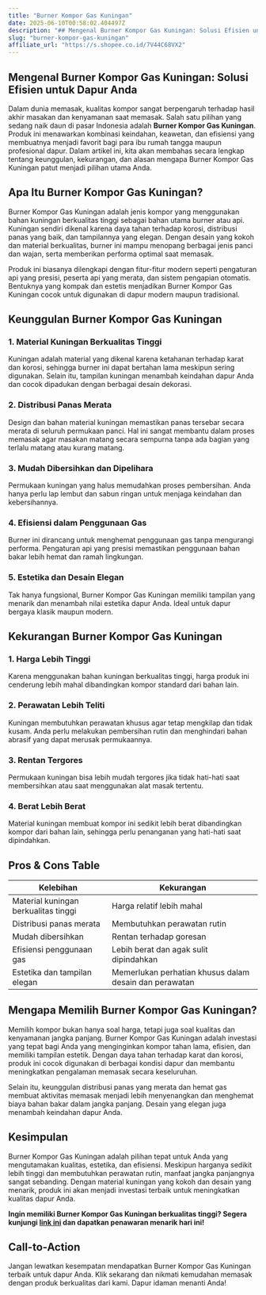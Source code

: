 ```yaml
---
title: "Burner Kompor Gas Kuningan"
date: 2025-06-10T00:58:02.404497Z
description: "## Mengenal Burner Kompor Gas Kuningan: Solusi Efisien untuk Dapur Anda..."
slug: "burner-kompor-gas-kuningan"
affiliate_url: "https://s.shopee.co.id/7V44C68VX2"
---
```

## Mengenal Burner Kompor Gas Kuningan: Solusi Efisien untuk Dapur Anda

Dalam dunia memasak, kualitas kompor sangat berpengaruh terhadap hasil akhir masakan dan kenyamanan saat memasak. Salah satu pilihan yang sedang naik daun di pasar Indonesia adalah **Burner Kompor Gas Kuningan**. Produk ini menawarkan kombinasi keindahan, keawetan, dan efisiensi yang membuatnya menjadi favorit bagi para ibu rumah tangga maupun profesional dapur. Dalam artikel ini, kita akan membahas secara lengkap tentang keunggulan, kekurangan, dan alasan mengapa Burner Kompor Gas Kuningan patut menjadi pilihan utama Anda.

## Apa Itu Burner Kompor Gas Kuningan?

Burner Kompor Gas Kuningan adalah jenis kompor yang menggunakan bahan kuningan berkualitas tinggi sebagai bahan utama burner atau api. Kuningan sendiri dikenal karena daya tahan terhadap korosi, distribusi panas yang baik, dan tampilannya yang elegan. Dengan desain yang kokoh dan material berkualitas, burner ini mampu menopang berbagai jenis panci dan wajan, serta memberikan performa optimal saat memasak.

Produk ini biasanya dilengkapi dengan fitur-fitur modern seperti pengaturan api yang presisi, peserta api yang merata, dan sistem pengapian otomatis. Bentuknya yang kompak dan estetis menjadikan Burner Kompor Gas Kuningan cocok untuk digunakan di dapur modern maupun tradisional.

## Keunggulan Burner Kompor Gas Kuningan

### 1. Material Kuningan Berkualitas Tinggi
Kuningan adalah material yang dikenal karena ketahanan terhadap karat dan korosi, sehingga burner ini dapat bertahan lama meskipun sering digunakan. Selain itu, tampilan kuningan menambah keindahan dapur Anda dan cocok dipadukan dengan berbagai desain dekorasi.

### 2. Distribusi Panas Merata
Design dan bahan material kuningan memastikan panas tersebar secara merata di seluruh permukaan panci. Hal ini sangat membantu dalam proses memasak agar masakan matang secara sempurna tanpa ada bagian yang terlalu matang atau kurang matang.

### 3. Mudah Dibersihkan dan Dipelihara
Permukaan kuningan yang halus memudahkan proses pembersihan. Anda hanya perlu lap lembut dan sabun ringan untuk menjaga keindahan dan kebersihannya.

### 4. Efisiensi dalam Penggunaan Gas
Burner ini dirancang untuk menghemat penggunaan gas tanpa mengurangi performa. Pengaturan api yang presisi memastikan penggunaan bahan bakar lebih hemat dan ramah lingkungan.

### 5. Estetika dan Desain Elegan
Tak hanya fungsional, Burner Kompor Gas Kuningan memiliki tampilan yang menarik dan menambah nilai estetika dapur Anda. Ideal untuk dapur bergaya klasik maupun modern.

## Kekurangan Burner Kompor Gas Kuningan

### 1. Harga Lebih Tinggi
Karena menggunakan bahan kuningan berkualitas tinggi, harga produk ini cenderung lebih mahal dibandingkan kompor standard dari bahan lain.

### 2. Perawatan Lebih Teliti
Kuningan membutuhkan perawatan khusus agar tetap mengkilap dan tidak kusam. Anda perlu melakukan pembersihan rutin dan menghindari bahan abrasif yang dapat merusak permukaannya.

### 3. Rentan Tergores
Permukaan kuningan bisa lebih mudah tergores jika tidak hati-hati saat membersihkan atau saat menggunakan alat masak tertentu.

### 4. Berat Lebih Berat
Material kuningan membuat kompor ini sedikit lebih berat dibandingkan kompor dari bahan lain, sehingga perlu penanganan yang hati-hati saat dipindahkan.

## Pros & Cons Table

| Kelebihan                                 | Kekurangan                                  |
|--------------------------------------------|----------------------------------------------|
| Material kuningan berkualitas tinggi      | Harga relatif lebih mahal                  |
| Distribusi panas merata                   | Membutuhkan perawatan rutin              |
| Mudah dibersihkan                        | Rentan terhadap goresan                   |
| Efisiensi penggunaan gas                | Lebih berat dan agak sulit dipindahkan   |
| Estetika dan tampilan elegan            | Memerlukan perhatian khusus dalam desain dan perawatan |

## Mengapa Memilih Burner Kompor Gas Kuningan?

Memilih kompor bukan hanya soal harga, tetapi juga soal kualitas dan kenyamanan jangka panjang. Burner Kompor Gas Kuningan adalah investasi yang tepat bagi Anda yang menginginkan kompor tahan lama, efisien, dan memiliki tampilan estetik. Dengan daya tahan terhadap karat dan korosi, produk ini cocok digunakan di berbagai kondisi dapur dan membantu meningkatkan pengalaman memasak secara keseluruhan.

Selain itu, keunggulan distribusi panas yang merata dan hemat gas membuat aktivitas memasak menjadi lebih menyenangkan dan menghemat biaya bahan bakar dalam jangka panjang. Desain yang elegan juga menambah keindahan dapur Anda.

## Kesimpulan

Burner Kompor Gas Kuningan adalah pilihan tepat untuk Anda yang mengutamakan kualitas, estetika, dan efisiensi. Meskipun harganya sedikit lebih tinggi dan membutuhkan perawatan rutin, manfaat jangka panjangnya sangat sebanding. Dengan material kuningan yang kokoh dan desain yang menarik, produk ini akan menjadi investasi terbaik untuk meningkatkan kualitas dapur Anda.

**Ingin memiliki Burner Kompor Gas Kuningan berkualitas tinggi? Segera kunjungi [link ini](https://s.shopee.co.id/7V44C68VX2) dan dapatkan penawaran menarik hari ini!**

## Call-to-Action
Jangan lewatkan kesempatan mendapatkan Burner Kompor Gas Kuningan terbaik untuk dapur Anda. Klik sekarang dan nikmati kemudahan memasak dengan produk berkualitas dari kami. Dapur idaman menanti Anda!